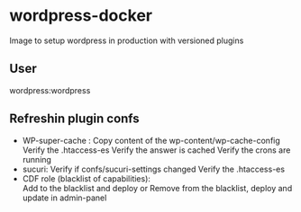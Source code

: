 # wordpress-docker
Image to setup wordpress in production with versioned plugins

## User
wordpress:wordpress

## Refreshin plugin confs
 - WP-super-cache : 
    Copy content of the wp-content/wp-cache-config
    Verify the .htaccess-es
    Verify the answer is cached
    Verify the crons are running
 - sucuri:
    Verify if confs/sucuri-settings changed
    Verify the .htaccess-es
 - CDF role (blacklist of capabilities):  
    Add to the blacklist and deploy or
    Remove from the blacklist, deploy and update in admin-panel
